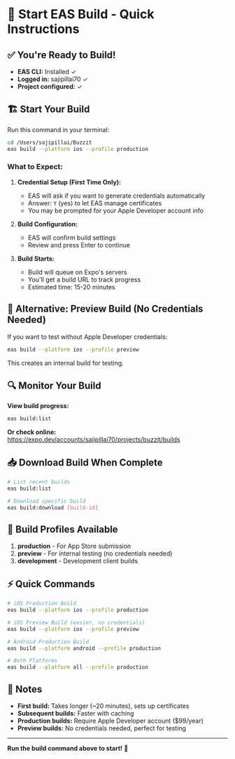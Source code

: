 # 🚀 Start EAS Build - Quick Instructions

## ✅ You're Ready to Build!

- **EAS CLI:** Installed ✓
- **Logged in:** sajipillai70 ✓
- **Project configured:** ✓

## 🏗️ Start Your Build

Run this command in your terminal:

```bash
cd /Users/sajipillai/Buzzit
eas build --platform ios --profile production
```

### What to Expect:

1. **Credential Setup (First Time Only):**
   - EAS will ask if you want to generate credentials automatically
   - Answer: `Y` (yes) to let EAS manage certificates
   - You may be prompted for your Apple Developer account info

2. **Build Configuration:**
   - EAS will confirm build settings
   - Review and press Enter to continue

3. **Build Starts:**
   - Build will queue on Expo's servers
   - You'll get a build URL to track progress
   - Estimated time: 15-20 minutes

## 📱 Alternative: Preview Build (No Credentials Needed)

If you want to test without Apple Developer credentials:

```bash
eas build --platform ios --profile preview
```

This creates an internal build for testing.

## 🔍 Monitor Your Build

**View build progress:**
```bash
eas build:list
```

**Or check online:**
https://expo.dev/accounts/sajipillai70/projects/buzzit/builds

## 📥 Download Build When Complete

```bash
# List recent builds
eas build:list

# Download specific build
eas build:download [build-id]
```

## 🎯 Build Profiles Available

1. **production** - For App Store submission
2. **preview** - For internal testing (no credentials needed)
3. **development** - Development client builds

## ⚡ Quick Commands

```bash
# iOS Production Build
eas build --platform ios --profile production

# iOS Preview Build (easier, no credentials)
eas build --platform ios --profile preview

# Android Production Build
eas build --platform android --profile production

# Both Platforms
eas build --platform all --profile production
```

## 📝 Notes

- **First build:** Takes longer (~20 minutes), sets up certificates
- **Subsequent builds:** Faster with caching
- **Production builds:** Require Apple Developer account ($99/year)
- **Preview builds:** No credentials needed, perfect for testing

---

**Run the build command above to start!** 🚀

